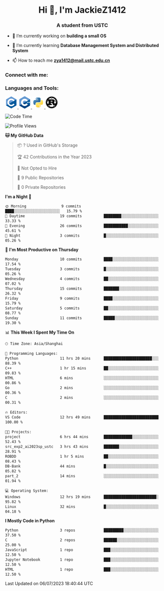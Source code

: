 <h1 align="center">Hi 👋, I'm JackieZ1412</h1>
<h3 align="center">A student from USTC</h3>

- 🔭 I’m currently working on **building a small OS**

- 🌱 I’m currently learning **Database Management System and Distributed System**

- 📫 How to reach me **zya1412@mail.ustc.edu.cn**

<h3 align="left">Connect with me:</h3>
<p align="left">
</p>

<h3 align="left">Languages and Tools:</h3>
<p align="left"> <a href="https://www.cprogramming.com/" target="_blank" rel="noreferrer"> <img src="https://raw.githubusercontent.com/devicons/devicon/master/icons/c/c-original.svg" alt="c" width="40" height="40"/> </a> <a href="https://www.w3schools.com/cpp/" target="_blank" rel="noreferrer"> <img src="https://raw.githubusercontent.com/devicons/devicon/master/icons/cplusplus/cplusplus-original.svg" alt="cplusplus" width="40" height="40"/> </a> <a href="https://www.python.org" target="_blank" rel="noreferrer"> <img src="https://raw.githubusercontent.com/devicons/devicon/master/icons/python/python-original.svg" alt="python" width="40" height="40"/> </a> <a href="https://www.rust-lang.org" target="_blank" rel="noreferrer"> <img src="https://raw.githubusercontent.com/devicons/devicon/master/icons/rust/rust-plain.svg" alt="rust" width="40" height="40"/> </a> </p>



<!--START_SECTION:waka-->
![Code Time](http://img.shields.io/badge/Code%20Time-466%20hrs%2037%20mins-blue)

![Profile Views](http://img.shields.io/badge/Profile%20Views-0-blue)

**🐱 My GitHub Data** 

> 📦 ? Used in GitHub's Storage 
 > 
> 🏆 42 Contributions in the Year 2023
 > 
> 🚫 Not Opted to Hire
 > 
> 📜 9 Public Repositories 
 > 
> 🔑 0 Private Repositories 
 > 
**I'm a Night 🦉** 

```text
🌞 Morning                9 commits           ████░░░░░░░░░░░░░░░░░░░░░   15.79 % 
🌆 Daytime                19 commits          ████████░░░░░░░░░░░░░░░░░   33.33 % 
🌃 Evening                26 commits          ███████████░░░░░░░░░░░░░░   45.61 % 
🌙 Night                  3 commits           █░░░░░░░░░░░░░░░░░░░░░░░░   05.26 % 
```
📅 **I'm Most Productive on Thursday** 

```text
Monday                   10 commits          ████░░░░░░░░░░░░░░░░░░░░░   17.54 % 
Tuesday                  3 commits           █░░░░░░░░░░░░░░░░░░░░░░░░   05.26 % 
Wednesday                4 commits           ██░░░░░░░░░░░░░░░░░░░░░░░   07.02 % 
Thursday                 15 commits          ███████░░░░░░░░░░░░░░░░░░   26.32 % 
Friday                   9 commits           ████░░░░░░░░░░░░░░░░░░░░░   15.79 % 
Saturday                 5 commits           ██░░░░░░░░░░░░░░░░░░░░░░░   08.77 % 
Sunday                   11 commits          █████░░░░░░░░░░░░░░░░░░░░   19.30 % 
```


📊 **This Week I Spent My Time On** 

```text
🕑︎ Time Zone: Asia/Shanghai

💬 Programming Languages: 
Python                   11 hrs 20 mins      ██████████████████████░░░   88.39 % 
C++                      1 hr 15 mins        ██░░░░░░░░░░░░░░░░░░░░░░░   09.83 % 
HTML                     6 mins              ░░░░░░░░░░░░░░░░░░░░░░░░░   00.86 % 
Go                       2 mins              ░░░░░░░░░░░░░░░░░░░░░░░░░   00.36 % 
C                        2 mins              ░░░░░░░░░░░░░░░░░░░░░░░░░   00.31 % 

🔥 Editors: 
VS Code                  12 hrs 49 mins      █████████████████████████   100.00 % 

🐱‍💻 Projects: 
project                  6 hrs 44 mins       █████████████░░░░░░░░░░░░   52.43 % 
src_exp2_ai2023sp_ustc   3 hrs 43 mins       ███████░░░░░░░░░░░░░░░░░░   28.91 % 
ROBDD                    1 hr 5 mins         ██░░░░░░░░░░░░░░░░░░░░░░░   08.43 % 
DB-Bank                  44 mins             █░░░░░░░░░░░░░░░░░░░░░░░░   05.82 % 
part_2                   14 mins             ░░░░░░░░░░░░░░░░░░░░░░░░░   01.94 % 

💻 Operating System: 
Windows                  12 hrs 19 mins      ████████████████████████░   95.82 % 
Linux                    32 mins             █░░░░░░░░░░░░░░░░░░░░░░░░   04.18 % 
```

**I Mostly Code in Python** 

```text
Python                   3 repos             █████████░░░░░░░░░░░░░░░░   37.50 % 
C                        2 repos             ██████░░░░░░░░░░░░░░░░░░░   25.00 % 
JavaScript               1 repo              ███░░░░░░░░░░░░░░░░░░░░░░   12.50 % 
Jupyter Notebook         1 repo              ███░░░░░░░░░░░░░░░░░░░░░░   12.50 % 
HTML                     1 repo              ███░░░░░░░░░░░░░░░░░░░░░░   12.50 % 
```




 Last Updated on 06/07/2023 18:40:44 UTC
<!--END_SECTION:waka-->
